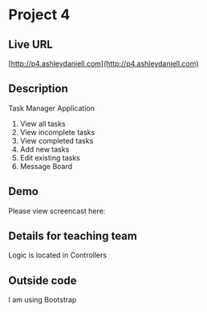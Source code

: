 # Project 4

## Live URL
[http://p4.ashleydaniell.com](http://p4.ashleydaniell.com)

## Description
Task Manager Application
1. View all tasks
2. View incomplete tasks
3. View completed tasks
4. Add new tasks
5. Edit existing tasks
6. Message Board


## Demo
Please view screencast here: []() 


## Details for teaching team
Logic is located in Controllers

## Outside code 
I am using Bootstrap
